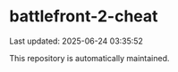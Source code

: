 # battlefront-2-cheat

Last updated: 2025-06-24 03:35:52

This repository is automatically maintained.
